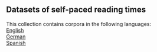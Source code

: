 ## Datasets of self-paced reading times 

This collection contains corpora in the following languages:  
[English](https://github.com/norahollenstein/cognitiveNLP-dataCollection/tree/master/self-paced-reading/english#english-corpora-of-self-paced-reading-times)  
[German](https://github.com/norahollenstein/cognitiveNLP-dataCollection/tree/master/self-paced-reading/german#datasets-of-german-self-paced-reading-times)  
[Spanish](https://github.com/norahollenstein/cognitiveNLP-dataCollection/tree/master/self-paced-reading/spanish#datasets-of-spanish-self-paced-reading-times)
